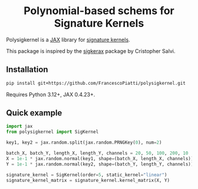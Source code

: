 <h1 align='center'>Polynomial-based schems for Signature Kernels</h1>

Polysigkernel is a [JAX](https://github.com/google/jax) library for [signature kernels](https://arxiv.org/abs/2502.08470).

This package is inspired by the [sigkerax](https://github.com/crispitagorico/sigkerax) package by Cristopher Salvi.

## Installation

```bash
pip install git+https://github.com/FrancescoPiatti/polysigkernel.git
```

Requires Python 3.12+, JAX 0.4.23+.


## Quick example

```python
import jax
from polysigkernel import SigKernel

key1, key2 = jax.random.split(jax.random.PRNGKey(0), num=2)

batch_X, batch_Y, length_X, length_Y, channels = 20, 50, 100, 200, 10
X = 1e-1 * jax.random.normal(key1, shape=(batch_X, length_X, channels)).cumsum(axis=1)
Y = 1e-1 * jax.random.normal(key2, shape=(batch_Y, length_Y, channels)).cumsum(axis=1)

signature_kernel = SigKernel(order=5, static_kernel="linear")
signature_kernel_matrix = signature_kernel.kernel_matrix(X, Y)
```
